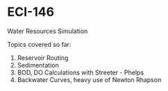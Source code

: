 # ECI-146
Water Resources Simulation


Topics covered so far:
1. Reservoir Routing
2. Sedimentation
3. BOD, DO Calculations with Streeter - Phelps  
4. Backwater Curves, heavy use of Newton Rhapson

